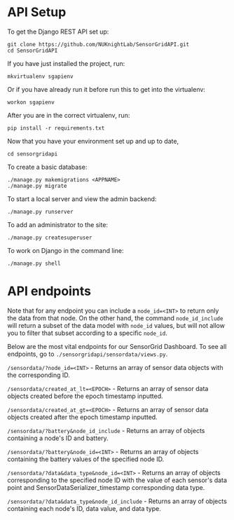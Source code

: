 # API Setup
To get the Django REST API set up:

```
git clone https://github.com/NUKnightLab/SensorGridAPI.git
cd SensorGridAPI
```
If you have just installed the project, run:
```
mkvirtualenv sgapienv
```
Or if you have already run it before run this to get into the virtualenv:
```
workon sgapienv
```
After you are in the correct virtualenv, run:
```
pip install -r requirements.txt
```
Now that you have your environment set up and up to date,
```
cd sensorgridapi
```
To create a basic database:
```
./manage.py makemigrations <APPNAME>
./manage.py migrate
```
To start a local server and view the admin backend:
```
./manage.py runserver
```
To add an administrator to the site:
```
./manage.py createsuperuser
```
To work on Django in the command line:
```
./manage.py shell
```

# API endpoints
Note that for any endpoint you can include a `node_id=<INT>` to return only the data from that node. On the other hand, the command `node_id_include` will return a subset of the data model with `node_id` values, but will not allow you to filter that subset according to a specific `node_id`.

Below are the most vital endpoints for our SensorGrid Dashboard. To see all endpoints, go to `./sensorgridapi/sensordata/views.py`.

`/sensordata/?node_id=<INT>` - Returns an array of sensor data objects with the corresponding ID.

`/sensordata/created_at_lt=<EPOCH>` - Returns an array of sensor data objects created before the epoch timestamp inputted.

`/sensordata/created_at_gt=<EPOCH>` - Returns an array of sensor data objects created after the epoch timestamp inputted.

`/sensordata/?battery&node_id_include` - Returns an array of objects containing a node's ID and battery.

`/sensordata/?battery&node_id=<INT>` - Returns an array of objects containing the battery values of the specified node ID.

`/sensordata/?data&data_type&node_id=<INT>` - Returns an array of objects corresponding to the specified node ID with the value of each sensor's data point and SensorDataSerializer_timestamp corresponding data type.

`/sensordata/?data&data_type&node_id_include` - Returns an array of objects containing each node's ID, data value, and data type.
